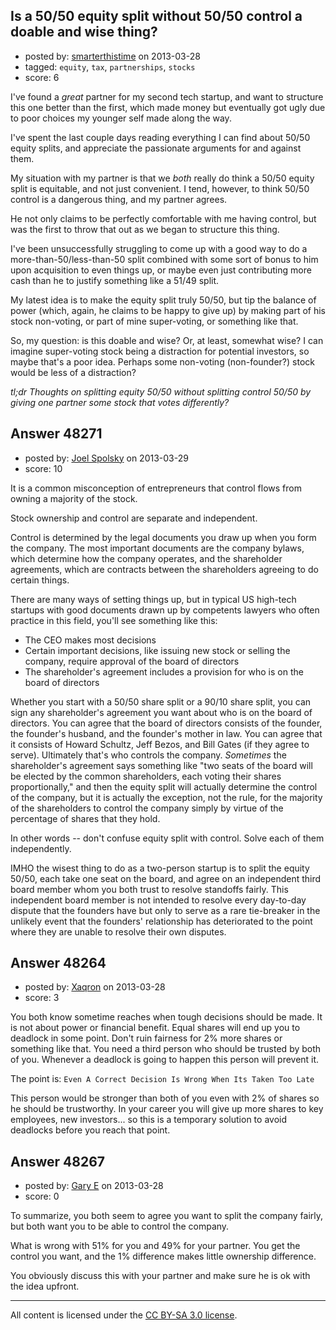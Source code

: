 ## Is a 50/50 equity split without 50/50 control a doable and wise thing?

- posted by: [smarterthistime](https://stackexchange.com/users/-1/25666-smarterthistime) on 2013-03-28
- tagged: `equity`, `tax`, `partnerships`, `stocks`
- score: 6

I've found a *great* partner for my second tech startup, and want to structure this one better than the first, which made money but eventually got ugly due to poor choices my younger self made along the way.

I've spent the last couple days reading everything I can find about 50/50 equity splits, and appreciate the passionate arguments for and against them.

My situation with my partner is that we *both* really do think a 50/50 equity split is equitable, and not just convenient.  I tend, however, to think 50/50 control is a dangerous thing, and my partner agrees.

He not only claims to be perfectly comfortable with me having control, but was the first to throw that out as we began to structure this thing.

I've been unsuccessfully struggling to come up with a good way to do a more-than-50/less-than-50 split combined with some sort of bonus to him upon acquisition to even things up, or maybe even just contributing more cash than he to justify something like a 51/49 split.

My latest idea is to make the equity split truly 50/50, but tip the balance of power (which, again, he claims to be happy to give up) by making part of his stock non-voting, or part of mine super-voting, or something like that.

So, my question: is this doable and wise?  Or, at least, somewhat wise?  I can imagine super-voting stock being a distraction for potential investors, so maybe that's a poor idea.  Perhaps some non-voting (non-founder?) stock would be less of a distraction?

*tl;dr Thoughts on splitting equity 50/50 without splitting control 50/50 by giving one partner some stock that votes differently?*


## Answer 48271

- posted by: [Joel Spolsky](https://stackexchange.com/users/-1/4335-joel-spolsky) on 2013-03-29
- score: 10

It is a common misconception of entrepreneurs that control flows from owning a majority of the stock.

Stock ownership and control are separate and independent.

Control is determined by the legal documents you draw up when you form the company. The most important documents are the company bylaws, which determine how the company operates, and the shareholder agreements, which are contracts between the shareholders agreeing to do certain things.

There are many ways of setting things up, but in typical US high-tech startups with good documents drawn up by competents lawyers who often practice in this field, you'll see something like this:

* The CEO makes most decisions
* Certain important decisions, like issuing new stock or selling the company, require approval of the board of directors
* The shareholder's agreement includes a provision for who is on the board of directors

Whether you start with a 50/50 share split or a 90/10 share split, you can sign any shareholder's agreement you want about who is on the board of directors. You can agree that the board of directors consists of the founder, the founder's husband, and the founder's mother in law. You can agree that it consists of Howard Schultz, Jeff Bezos, and Bill Gates (if they agree to serve). Ultimately that's who controls the company. *Sometimes* the shareholder's agreement says something like "two seats of the board will be elected by the common shareholders, each voting their shares proportionally," and then the equity split will actually determine the control of the company, but it is actually the exception, not the rule, for the majority of the shareholders to control the company simply by virtue of the percentage of shares that they hold.

In other words -- don't confuse equity split with control. Solve each of them independently.

IMHO the wisest thing to do as a two-person startup is to split the equity 50/50, each take one seat on the board, and agree on an independent third board member whom you both trust to resolve standoffs fairly. This independent board member is not intended to resolve every day-to-day dispute that the founders have but only to serve as a rare tie-breaker in the unlikely event that the founders' relationship has deteriorated to the point where they are unable to resolve their own disputes.




## Answer 48264

- posted by: [Xaqron](https://stackexchange.com/users/-1/11178-xaqron) on 2013-03-28
- score: 3

You both know sometime reaches when tough decisions should be made. It is not about power or financial benefit. Equal shares will end up you to deadlock in some point. Don't ruin fairness for 2% more shares or something like that. You need a third person who should be trusted by both of you. Whenever a deadlock is going to happen this person will prevent it. 

The point is: `Even A Correct Decision Is Wrong When Its Taken Too Late`

This person would be stronger than both of you even with 2% of shares so he should be trustworthy. In your career you will give up more shares to key employees, new investors... so this is a temporary solution to avoid deadlocks before you reach that point.


## Answer 48267

- posted by: [Gary E](https://stackexchange.com/users/-1/2587-gary-e) on 2013-03-28
- score: 0

To summarize, you both seem to agree you want to split the company fairly, but both want you to be able to control the company. 

What is wrong with 51% for you and 49% for your partner. You get the control you want, and the 1% difference makes little ownership difference.


You obviously discuss this with your partner and make sure he is ok with the idea upfront.




---

All content is licensed under the [CC BY-SA 3.0 license](https://creativecommons.org/licenses/by-sa/3.0/).
